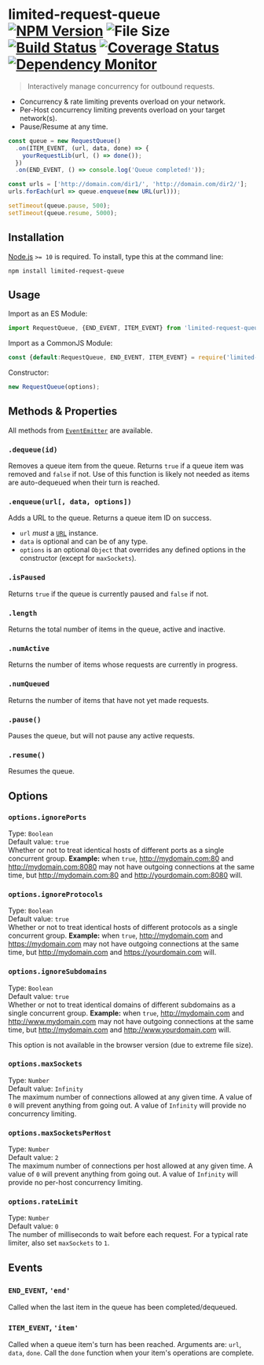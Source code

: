# limited-request-queue [![NPM Version][npm-image]][npm-url] ![File Size][filesize-image] [![Build Status][travis-image]][travis-url] [![Coverage Status][coveralls-image]][coveralls-url] [![Dependency Monitor][greenkeeper-image]][greenkeeper-url]

> Interactively manage concurrency for outbound requests.


* Concurrency & rate limiting prevents overload on your network.
* Per-Host concurrency limiting prevents overload on your target network(s).
* Pause/Resume at any time.

```js
const queue = new RequestQueue()
  .on(ITEM_EVENT, (url, data, done) => {
    yourRequestLib(url, () => done());
  })
  .on(END_EVENT, () => console.log('Queue completed!'));

const urls = ['http://domain.com/dir1/', 'http://domain.com/dir2/'];
urls.forEach(url => queue.enqueue(new URL(url)));

setTimeout(queue.pause, 500);
setTimeout(queue.resume, 5000);
```


## Installation

[Node.js](http://nodejs.org) `>= 10` is required. To install, type this at the command line:
```shell
npm install limited-request-queue
```


## Usage

Import as an ES Module:
```js
import RequestQueue, {END_EVENT, ITEM_EVENT} from 'limited-request-queue';
```

Import as a CommonJS Module:
```js
const {default:RequestQueue, END_EVENT, ITEM_EVENT} = require('limited-request-queue');
```

Constructor:
```js
new RequestQueue(options);
```


## Methods & Properties

All methods from [`EventEmitter`](https://nodejs.org/api/events.html#events_class_eventemitter) are available.

### `.dequeue(id)`
Removes a queue item from the queue. Returns `true` if a queue item was removed and `false` if not. Use of this function is likely not needed as items are auto-dequeued when their turn is reached.

### `.enqueue(url[, data, options])`
Adds a URL to the queue. Returns a queue item ID on success.

* `url` *must* a [`URL`](https://developer.mozilla.org/en/docs/Web/API/URL/) instance.
* `data` is optional and can be of any type.
* `options` is an optional `Object` that overrides any defined options in the constructor (except for `maxSockets`).

### `.isPaused`
Returns `true` if the queue is currently paused and `false` if not.

### `.length`
Returns the total number of items in the queue, active and inactive.

### `.numActive`
Returns the number of items whose requests are currently in progress.

### `.numQueued`
Returns the number of items that have not yet made requests.

### `.pause()`
Pauses the queue, but will not pause any active requests.

### `.resume()`
Resumes the queue.


## Options

### `options.ignorePorts`
Type: `Boolean`  
Default value: `true`  
Whether or not to treat identical hosts of different ports as a single concurrent group. **Example:** when `true`, http://mydomain.com:80 and http://mydomain.com:8080 may not have outgoing connections at the same time, but http://mydomain.com:80 and http://yourdomain.com:8080 will.

### `options.ignoreProtocols`
Type: `Boolean`  
Default value: `true`  
Whether or not to treat identical hosts of different protocols as a single concurrent group. **Example:** when `true`, http://mydomain.com and https://mydomain.com may not have outgoing connections at the same time, but http://mydomain.com and https://yourdomain.com will.

### `options.ignoreSubdomains`
Type: `Boolean`  
Default value: `true`  
Whether or not to treat identical domains of different subdomains as a single concurrent group. **Example:** when `true`, http://mydomain.com and http://www.mydomain.com may not have outgoing connections at the same time, but http://mydomain.com and http://www.yourdomain.com will.

This option is not available in the browser version (due to extreme file size).

### `options.maxSockets`
Type: `Number`  
Default value: `Infinity`  
The maximum number of connections allowed at any given time. A value of `0` will prevent anything from going out. A value of `Infinity` will provide no concurrency limiting.

### `options.maxSocketsPerHost`
Type: `Number`  
Default value: `2`  
The maximum number of connections per host allowed at any given time. A value of `0` will prevent anything from going out. A value of `Infinity` will provide no per-host concurrency limiting.

### `options.rateLimit`
Type: `Number`  
Default value: `0`  
The number of milliseconds to wait before each request. For a typical rate limiter, also set `maxSockets` to `1`.


## Events

### `END_EVENT`, `'end'`
Called when the last item in the queue has been completed/dequeued.

### `ITEM_EVENT`, `'item'`
Called when a queue item's turn has been reached. Arguments are: `url`, `data`, `done`. Call the `done` function when your item's operations are complete.


[npm-image]: https://img.shields.io/npm/v/limited-request-queue.svg
[npm-url]: https://npmjs.org/package/limited-request-queue
[filesize-image]: https://img.shields.io/badge/size-4.6kB%20gzipped-blue.svg
[travis-image]: https://img.shields.io/travis/stevenvachon/limited-request-queue.svg
[travis-url]: https://travis-ci.org/stevenvachon/limited-request-queue
[coveralls-image]: https://img.shields.io/coveralls/stevenvachon/limited-request-queue.svg
[coveralls-url]: https://coveralls.io/github/stevenvachon/limited-request-queue
[greenkeeper-image]: https://badges.greenkeeper.io/stevenvachon/limited-request-queue.svg
[greenkeeper-url]: https://greenkeeper.io/
